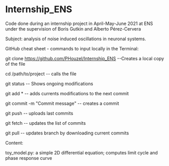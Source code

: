 # Internship_ENS

Code done during an internship project in April-May-June 2021 at ENS under the supervision of Boris Gutkin and Alberto Pérez-Cervera

Subject: analysis of noise induced oscillations in neuronal systems.

GitHub cheat sheet - commands to input locally in the Terminal:

git clone https://github.com/PHouzel/Internship_ENS --Creates a local copy of the file

cd /path/to/project  -- calls the file

git status   -- Shows ongoing modifications

git add *    -- adds currents modifications to the next commit

git commit -m "Commit message"    -- creates a commit

git push     -- uploads last commits

git fetch    -- updates the list of commits

git pull     -- updates branch by downloading current commits

Content:

toy_model.py: a simple 2D differential equation; computes limit cycle and phase response curve

